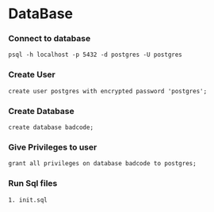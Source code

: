 # DataBase

### Connect to database
```shell
psql -h localhost -p 5432 -d postgres -U postgres
```
### Create User
``` shell
create user postgres with encrypted password 'postgres';
```
### Create Database
``` shell
create database badcode;
```
### Give Privileges to user
``` shell
grant all privileges on database badcode to postgres;
```
### Run Sql files
```txt
1. init.sql
```

